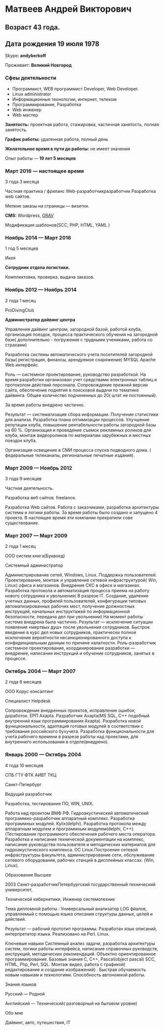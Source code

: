 
# Матвеев Андрей Викторович

## Возраст 43 года. 

## Дата рождения 19 июля 1978

Skype: **andyberkoff**

Проживает: **Великий Новгород**

### Сфеы деятельности
* Программист, WEB программист Developer, Web Developer.
* Linux administrator
* Информационные технологии, интернет, телеком
* Программирование, Разработка
* Web инженер
* Web мастер

**Занятость:** проектная работа, стажировка, частичная занятость, полная занятость.

**График работы:** удаленная работа, полный день

**Желательное время в пути до работы:** не имеет значения

Опыт работы — **19 лет 5 месяцев**

### Март 2016 — настоящее время ###

3 года 3 месяца

Частная практика / фриланс
Web-разработчикразработчик
Разработка web сайтов.

Мелкие заказы на страницы — визитки. 

**CMS:** Wordpress, [GRAV](https://getgrav.org)

Модификация шаблонов(SCC, PHP, HTML, YAML )


### Ноябрь 2014 — Март 2016 ###

1 год 5 месяцев

Икея

**Сотрудник отдела логистики.** 

Комплектовка, проверка, выдача заказов.

### Ноябрь 2012 — Ноябрь 2014 ###

2 года 1 месяц

ProDivingClub

**Администратор дайвинг центра** 

Управления дайвинг центром, загородной базой, работой клуба, организация поездок, процесса
практического обучения на загородной базе( дополнительно - погружения с трудными учениками, работа со страхами) 

Разработка системы автоматического учета посетителей загородной базы( регистрация, финансы, арендуемое снаряжение) MYSQL Apache Web интерфейс. 

Роль — системное проектирование, руководство разработкой. На время разработки организован
учет средствами электронных таблиц и протоколом действий персонала. Сопровождение прежней версии сайта, обеспечение поднятия в поисковой выдачи по тематике дайвинга. Общее  количество подчиненных до 20( штат не постоянный). 

За время работы внедрено частично. 

Результат — систематизация сбора информации. Получение статистики для
анализа. Разработка плана оптимизации процессов. Улучшение репутации клуба, повышение
рентабельности работы загородной базы на 60 %. Организация и проведение съемок
рекламных роликов для клуба, монтаж видеороликов по материалам зарубежных и местных
поездок клуба.

Организация освещение в СМИ процесса спуска подводного дома. ( федеральные
телеканалы, региональные печатные издания).


### Март 2009 — Ноябрь 2012 ###

3 года 9 месяцев

Частная деятельность.


Разработка веб сайтов. freelance.

Разработка Web сайтов. Работа с заказчиками, разработка архитектуры системы и логики
работы. За время работы было создано и запущено 4 проекта. В настоящее время эти
компании прекратили сове существование.

### Март 2007 — Март 2009 ###

2 года 1 месяц

ООО систем книга(Буквоед)

Системный администратор

Администрирование сетей, Windows, Linux. Поддержка пользователей.
Проектирование, монтаж и управление сетевой инфраструктурой( Win, Linux) офиса и
магазинов. Внедрение СКС в офисе и магазинах. Разработка протокола и автоматизация
процесса приема на работу нового сотрудника и увольнения( В разрезе IT. Создание,
удаление учетных данных, профилей пользователей, конфигурации типовых
автоматизированных рабочих мест, получение должностных инструкций, начальных
инструктажей по информационной безопасности, передача дел при увольнении) На момент
работы система внедрена была частично. Результат — исключение ситуации появления
«мертвых душ» после увольнения сотрудников. Быстрое введение в курс дел новых
сотрудников, практически полное исключение вероятности несанкционированного доступа к
конфиденциальным данным по причине халатности.
Роль-разработчик системное проектирование, координирование разработки — внедрение, написание
инструкций и обучение сотрудников, занятых в процессе.


### Октябрь 2004 — Март 2007 ###

2 года 6 месяцев

ООО Корус консалтинг

Специалист Helpdesk


Сопровождение внедренных проектов, исправление ошибок, доработок.
ЕРП Axapta. Разработчик Axapta(MS SQL, C++ подобный внутренний язык
программирования Axapta). Разработка новой функциональности, адаптация готовых
модулей в соответствии с требования российского бухучета. Разработка функциональности
для учета рабочего времени в разрезе работы над проектами, для внутреннего использования
в отделе(внедрено).


### Январь 2000 — Октябрь 2004 ###

4 года 10 месяцев

СПБ ГТУ ФТК АИВТ ТКЦ

Санкт-Петербург

Ведущий разработчик

Разработка, тестирование ПО, WIN, UNIX.

Работа над проектом ВМФ РФ. Гидроакустический автоматический программно-разработчик
аппаратный комплекс.
Разработка программных модулей. Kylix(delphi). Разработка протокола между аппаратным
модулем и программным модулем(delphi, C++). (Тестирование программного обеспечения
рабочего места оператора. Разработка и написание технической документации на комплекс,
написание руководства пользователя и методических материалов для гидроакустического
комплекса. ОС Linux.Построение сетевой инфраструктуры факультета, администрирование сети, обслуживание
сетевого оборудования, рабочих станций в дисплейных классах. (Win, Linux).


Образование Высшее

2003
Санкт-разработчикПетербургский государственный технический университет,

Технической кибернетики, Инженер системотехник

Тема дипломной работы : Универсальный анализатор LOG фйалов, управляемый с помощью
языка описания структуры данных, целей и действий. 

Результат — рабочий прототип
программы. Разработан язык описаний, интерпретатор языка. Реализовано на Perl. Linux.


Ключевые навыки
Системный анализ задачи, разработка архитектуры систем, логики работы интерфейса,
написание справочных руководств, инструкций, методических рекомендаций. Объектно
ориентированное программирование. Базовые знания C, C++, Pascal(object pascal) SCC,
HTML, Php, Perl, SQL. Монтаж видео, работа с графикой( редактирование и создание
изображений) . Быстрая обучаемость новым навыкам и технологиям. Способность
автономной работы.

Знание языков

Русский — Родной

Английский — Технический( разговорный на бытовом уровне)


Обо мне

Дайвинг, авто, путешествия, IT